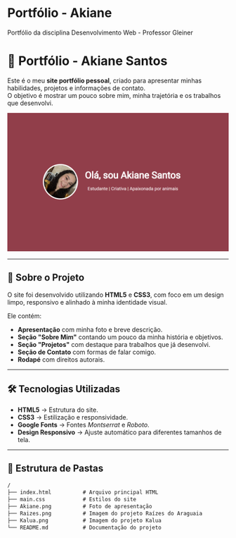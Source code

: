 # Portfólio - Akiane
Portfólio da disciplina Desenvolvimento Web - Professor Gleiner
# 🌸 Portfólio - Akiane Santos

Este é o meu **site portfólio pessoal**, criado para apresentar minhas habilidades, projetos e informações de contato.  
O objetivo é mostrar um pouco sobre mim, minha trajetória e os trabalhos que desenvolvi.

![Preview do Site](Prévia.png)

---

## 📌 Sobre o Projeto

O site foi desenvolvido utilizando **HTML5** e **CSS3**, com foco em um design limpo, responsivo e alinhado à minha identidade visual.

Ele contém:
- **Apresentação** com minha foto e breve descrição.
- **Seção "Sobre Mim"** contando um pouco da minha história e objetivos.
- **Seção "Projetos"** com destaque para trabalhos que já desenvolvi.
- **Seção de Contato** com formas de falar comigo.
- **Rodapé** com direitos autorais.

---

## 🛠 Tecnologias Utilizadas

- **HTML5** → Estrutura do site.
- **CSS3** → Estilização e responsividade.
- **Google Fonts** → Fontes *Montserrat* e *Roboto*.
- **Design Responsivo** → Ajuste automático para diferentes tamanhos de tela.

---

## 📂 Estrutura de Pastas

```plaintext
/
├── index.html          # Arquivo principal HTML
├── main.css            # Estilos do site
├── Akiane.png          # Foto de apresentação
├── Raizes.png          # Imagem do projeto Raízes do Araguaia
├── Kalua.png           # Imagem do projeto Kalua
└── README.md           # Documentação do projeto
